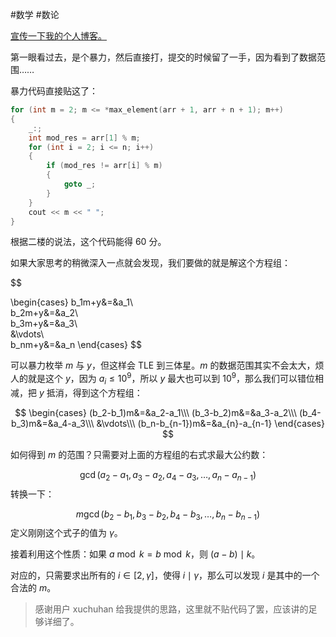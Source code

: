 #数学  #数论 

[宣传一下我的个人博客。](http://2044blog.skyman.cloud)


第一眼看过去，是个暴力，然后直接打，提交的时候留了一手，因为看到了数据范围……

暴力代码直接贴这了：

```cpp
for (int m = 2; m <= *max_element(arr + 1, arr + n + 1); m++)
{
	_:;
	int mod_res = arr[1] % m;
	for (int i = 2; i <= n; i++)
	{
		if (mod_res != arr[i] % m)
		{
			goto _;
		}
	}
	cout << m << " ";
}
```

根据二楼的说法，这个代码能得 60 分。

如果大家思考的稍微深入一点就会发现，我们要做的就是解这个方程组：

$$

\begin{cases}
b_1m+y&=&a_1\\\
b_2m+y&=&a_2\\\
b_3m+y&=&a_3\\\
&\vdots\\\
b_nm+y&=&a_n
\end{cases}
$$

可以暴力枚举 $m$ 与 $y$，但这样会 TLE 到三体星。$m$ 的数据范围其实不会太大，烦人的就是这个 $y$，因为 $a_i\le 10^9$，所以 $y$ 最大也可以到 $10^9$，那么我们可以错位相减，把 $y$ 抵消，得到这个方程组：

$$
\begin{cases}
(b_2-b_1)m&=&a_2-a_1\\\
(b_3-b_2)m&=&a_3-a_2\\\
(b_4-b_3)m&=&a_4-a_3\\\
&\vdots\\\
(b_n-b_{n-1})m&=&a_{n}-a_{n-1}
\end{cases}
$$

如何得到 $m$ 的范围？只需要对上面的方程组的右式求最大公约数：

$$
\gcd(a_2-a_1,a_3-a_2,a_4-a_3,\ldots,a_n-a_{n-1})
$$
转换一下：

$$
m\gcd(b_2-b_1,b_3-b_2,b_4-b_3,\ldots,b_n-b_{n-1})
$$
定义刚刚这个式子的值为 $\gamma$。

接着利用这个性质：如果 $a\bmod k=b\bmod k$，则 $(a-b)\mid k$。

对应的，只需要求出所有的 $i\in[2,\gamma]$，使得 $i\mid \gamma$，那么可以发现 $i$ 是其中的一个合法的 $m$。

 > 感谢用户 xuchuhan 给我提供的思路，这里就不贴代码了罢，应该讲的足够详细了。
